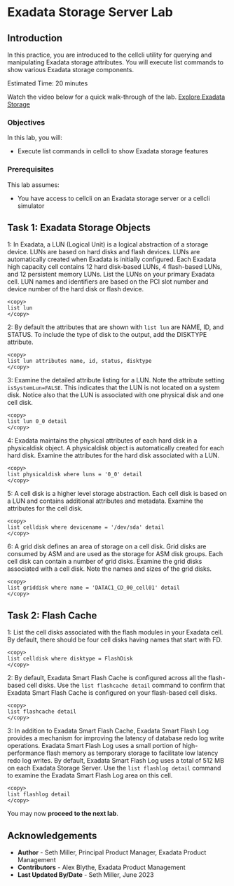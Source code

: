 # Exadata Storage Server Lab

## Introduction

In this practice, you are introduced to the cellcli utility for querying and manipulating Exadata storage attributes. You will execute list commands to show various Exadata storage components.

Estimated Time: 20 minutes

Watch the video below for a quick walk-through of the lab.
[Explore Exadata Storage](videohub:1_hb8at2jb)

### Objectives

In this lab, you will:
* Execute list commands in cellcli to show Exadata storage features

### Prerequisites

This lab assumes:
* You have access to cellcli on an Exadata storage server or a cellcli simulator

## Task 1: Exadata Storage Objects

1: In Exadata, a LUN (Logical Unit) is a logical abstraction of a storage device. LUNs are based on hard disks and flash devices. LUNs are automatically created when Exadata is initially configured. Each Exadata high capacity cell contains 12 hard disk-based LUNs, 4 flash-based LUNs, and 12 persistent memory LUNs. List the LUNs on your primary Exadata cell. LUN names and identifiers are based on the PCI slot number and device number of the hard disk or flash device.
```text
<copy>
list lun
</copy>
```

2: By default the attributes that are shown with `list lun` are NAME, ID, and STATUS. To include the type of disk to the output, add the DISKTYPE attribute.
```text
<copy>
list lun attributes name, id, status, disktype
</copy>
```

3: Examine the detailed attribute listing for a LUN. Note the attribute setting `isSystemLun=FALSE`. This indicates that the LUN is not located on a system disk. Notice also that the LUN is associated with one physical disk and one cell disk.
```text
<copy>
list lun 0_0 detail
</copy>
```

4: Exadata maintains the physical attributes of each hard disk in a physicaldisk object. A physicaldisk object is automatically created for each hard disk. Examine the attributes for the hard disk associated with a LUN.
```text
<copy>
list physicaldisk where luns = '0_0' detail
</copy>
```

5: A cell disk is a higher level storage abstraction. Each cell disk is based on a LUN and contains additional attributes and metadata. Examine the attributes for the cell disk.
```text
<copy>
list celldisk where devicename = '/dev/sda' detail
</copy>
```

6: A grid disk defines an area of storage on a cell disk. Grid disks are consumed by ASM and are used as the storage for ASM disk groups. Each cell disk can contain a number of grid disks. Examine the grid disks associated with a cell disk. Note the names and sizes of the grid disks.
```text
<copy>
list griddisk where name = 'DATAC1_CD_00_cell01' detail
</copy>
```

## Task 2: Flash Cache

1: List the cell disks associated with the flash modules in your Exadata cell. By default, there should be four cell disks having names that start with FD.
```text
<copy>
list celldisk where disktype = FlashDisk
</copy>
```

2: By default, Exadata Smart Flash Cache is configured across all the flash-based cell disks. Use the `list flashcache detail` command to confirm that Exadata Smart Flash Cache is configured on your flash-based cell disks.
```text
<copy>
list flashcache detail
</copy>
```

3: In addition to Exadata Smart Flash Cache, Exadata Smart Flash Log provides a mechanism for improving the latency of database redo log write operations. Exadata Smart Flash Log uses a small portion of high-performance flash memory as temporary storage to facilitate low latency redo log writes. By default, Exadata Smart Flash Log uses a total of 512 MB on each Exadata Storage Server. Use the `list flashlog detail` command to examine the Exadata Smart Flash Log area on this cell.
```text
<copy>
list flashlog detail
</copy>
```

You may now **proceed to the next lab**.

## Acknowledgements
* **Author** - Seth Miller, Principal Product Manager, Exadata Product Management
* **Contributors** - Alex Blythe, Exadata Product Management
* **Last Updated By/Date** - Seth Miller, June 2023